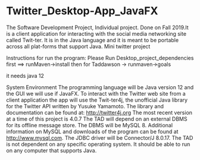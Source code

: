 # Twitter_Desktop-App_JavaFX
The Software Development Project, Individual project. Done on Fall 2019.It is a client application for interacting with the social media networking site called Twit-ter. It is in the Java language and it is meant to be portable across all plat-forms that support Java.
Mini twitter project

Instructions for run the program:
Please Run Desktop_project_dependencies first ==> runMaven->install
then for Taddawson -> runmaven->goals

it needs java 12

System Environment
The programming language will be Java version 12 and the GUI we will use if JavaFX.
To interact with the Twitter web site from a client application the app will use the Twit-ter4j, the unofficial Java library for the Twitter API written by Yusuke Yamamoto. The library and documentation can be found at:
http://twitter4j.org
The most recent version at a time of this project is 4.0.7
The TAD will depend on an external DBMS for its offline message store. The DBMS will be MySQL 8. Additional information on MySQL and downloads of the program can be found at http://www.mysql.com.
The JDBC driver will be Connector/J 8.0.17.
The TAD is not dependent on any specific operating system. It should be able to run on any computer that supports Java.

